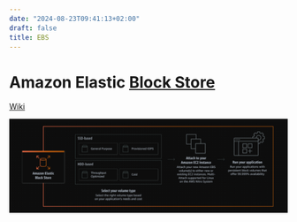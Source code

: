 ```yaml
---
date: "2024-08-23T09:41:13+02:00"
draft: false
title: EBS
---
```


# Amazon Elastic [Block Store](/cloud_data_types)

[Wiki](https://en.wikipedia.org/wiki/Amazon_Elastic_Block_Store)

![Example](/static/EBS_graph_visual.png)
